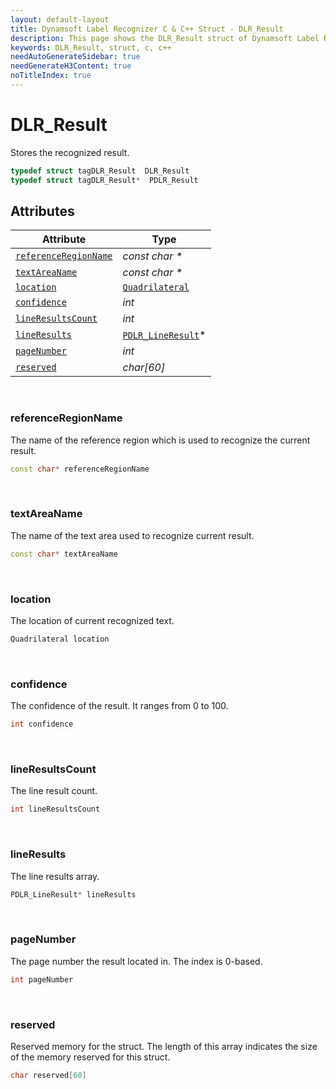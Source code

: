 ```yaml
---
layout: default-layout
title: Dynamsoft Label Recognizer C & C++ Struct - DLR_Result
description: This page shows the DLR_Result struct of Dynamsoft Label Recognizer for C & C++ Language.
keywords: DLR_Result, struct, c, c++
needAutoGenerateSidebar: true
needGenerateH3Content: true
noTitleIndex: true
---
```



# DLR_Result
Stores the recognized result.

```cpp
typedef struct tagDLR_Result  DLR_Result
typedef struct tagDLR_Result*  PDLR_Result
```  
  

## Attributes
  
| Attribute | Type |
|---------- | ---- |
| [`referenceRegionName`](#referenceregionname) | *const char \** |
| [`textAreaName`](#textareaname) | *const char \** |
| [`location`](#location) | [`Quadrilateral`](quadrilateral.md) |
| [`confidence`](#confidence) | *int* |
| [`lineResultsCount`](#lineresultscount) | *int* |
| [`lineResults`](#lineresults) | [`PDLR_LineResult`](dlr-line-result.md)\* |
| [`pageNumber`](#pagenumber) | *int* |
| [`reserved`](#reserved) | *char\[60\]* |


&nbsp;

### referenceRegionName
The name of the reference region which is used to recognize the current result.
```cpp
const char* referenceRegionName
```

&nbsp;

### textAreaName
The name of the text area used to recognize current result.
```cpp
const char* textAreaName
```

&nbsp;

### location
The location of current recognized text.
```cpp
Quadrilateral location
```


&nbsp;

### confidence
The confidence of the result. It ranges from 0 to 100.
```cpp
int confidence
```


&nbsp;

### lineResultsCount
The line result count.
```cpp
int lineResultsCount
```

&nbsp;

### lineResults
The line results array.
```cpp
PDLR_LineResult* lineResults
```


&nbsp;

### pageNumber
The page number the result located in. The index is 0-based.
```cpp
int pageNumber
```


&nbsp;

### reserved
Reserved memory for the struct. The length of this array indicates the size of the memory reserved for this struct.
```cpp
char reserved[60]
```
